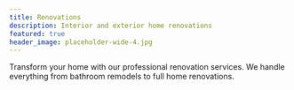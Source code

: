 ```yaml
---
title: Renovations
description: Interior and exterior home renovations
featured: true
header_image: placeholder-wide-4.jpg
---
```


Transform your home with our professional renovation services. We handle everything from bathroom remodels to full home renovations.
